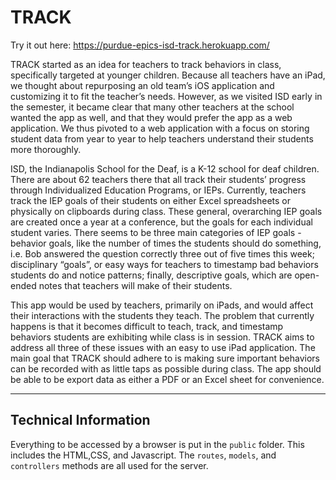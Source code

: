 # TRACK

Try it out here: https://purdue-epics-isd-track.herokuapp.com/

TRACK started as an idea for teachers to track behaviors in class, specifically targeted at younger children. Because all teachers have an iPad, we thought about repurposing an old team’s iOS application and customizing it to fit the teacher’s needs. However, as we visited ISD early in the semester, it became clear that many other teachers at the school wanted the app as well, and that they would prefer the app as a web application. We thus pivoted to a web application with a focus on storing student data from year to year to help teachers understand their students more thoroughly.

ISD, the Indianapolis School for the Deaf, is a K-12 school for deaf children. There are about 62 teachers there that all track their students’ progress through Individualized Education Programs, or IEPs. Currently, teachers track the IEP goals of their students on either Excel spreadsheets or physically on clipboards during class. These general, overarching IEP goals are created once a year at a conference, but the goals for each individual student varies. There seems to be three main categories of IEP goals - behavior goals, like the number of times the students should do something, i.e. Bob answered the question correctly three out of five times this week; disciplinary “goals”, or easy ways for teachers to timestamp bad behaviors students do and notice patterns; finally, descriptive goals, which are open-ended notes that teachers will make of their students. 

This app would be used by teachers, primarily on iPads, and would affect their interactions with the students they teach. The problem that currently happens is that it becomes difficult to teach, track, and timestamp behaviors students are exhibiting while class is in session. TRACK aims to address all three of these issues with an easy to use iPad application. The main goal that TRACK should adhere to is making sure important behaviors can be recorded with as little taps as possible during class. The app should be able to be export data as either a PDF or an Excel sheet for convenience.

-------------------------------------------------------------
## Technical Information

Everything to be accessed by a browser is put in the `public` folder. This includes the HTML,CSS, and Javascript. The `routes`, `models`, and `controllers` methods are all used for the server.
